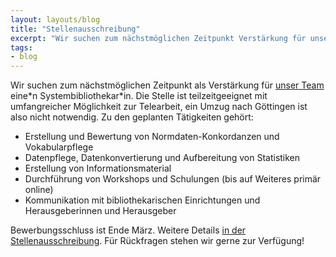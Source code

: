```yaml
---
layout: layouts/blog
title: "Stellenausschreibung"
excerpt: "Wir suchen zum nächstmöglichen Zeitpunkt Verstärkung für unser Team"
tags:
- blog
---
```


Wir suchen zum nächstmöglichen Zeitpunkt als Verstärkung für [unser Team](/contact/) eine\*n Systembibliothekar\*in. Die Stelle ist teilzeitgeeignet mit umfangreicher Möglichkeit zur Telearbeit, ein Umzug nach Göttingen ist also nicht notwendig. Zu den geplanten Tätigkeiten gehört:

* Erstellung und Bewertung von Normdaten-Konkordanzen und Vokabularpflege
* Datenpflege, Datenkonvertierung und Aufbereitung von Statistiken
* Erstellung von Informationsmaterial
* Durchführung von Workshops und Schulungen (bis auf Weiteres primär online)
* Kommunikation mit bibliothekarischen Einrichtungen und Herausgeberinnen und Herausgeber

Bewerbungsschluss ist Ende März. Weitere Details [in der Stellenausschreibung](https://www.gbv.de/stellen/pdf/stellenausschreibung-systembibliothekarin-2021.pdf). Für Rückfragen stehen wir gerne zur Verfügung!
